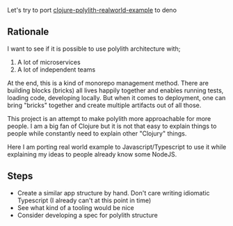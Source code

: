 Let's try to port [clojure-polylith-realworld-example](https://github.com/furkan3ayraktar/clojure-polylith-realworld-example-app) to deno

## Rationale

I want to see if it is possible to use polylith architecture with;

1. A lot of microservices
2. A lot of independent teams

At the end, this is a kind of monorepo management method. There are building blocks (bricks) all lives happily together and enables running tests, loading code, developing locally. But when it comes to deployment, one can bring "bricks" together and create multiple artifacts out of all those.

This project is an attempt to make polylith more approachable for more people. I am a big fan of Clojure but it is not that easy to explain things to people while constantly need to explain other "Clojury" things.

Here I am porting real world example to Javascript/Typescript to use it while explaining my ideas to people already know some NodeJS.

## Steps

- Create a similar app structure by hand. Don't care writing idiomatic Typescript (I already can't at this point in time)
- See what kind of a tooling would be nice
- Consider developing a spec for polylith structure

